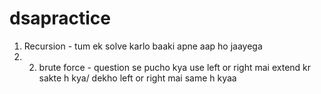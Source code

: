 # dsapractice
1. Recursion - tum ek solve karlo baaki apne aap ho jaayega
2. 2. brute force - question se pucho kya use left or right mai extend kr sakte h kya/ dekho left or right mai same h kyaa
